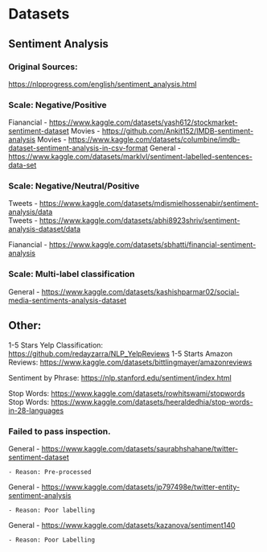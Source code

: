 # Datasets
## Sentiment Analysis

### Original Sources:
https://nlpprogress.com/english/sentiment_analysis.html

### Scale: Negative/Positive

Fianancial - https://www.kaggle.com/datasets/yash612/stockmarket-sentiment-dataset
Movies - https://github.com/Ankit152/IMDB-sentiment-analysis
Movies - https://www.kaggle.com/datasets/columbine/imdb-dataset-sentiment-analysis-in-csv-format
General - https://www.kaggle.com/datasets/marklvl/sentiment-labelled-sentences-data-set


### Scale: Negative/Neutral/Positive

Tweets - https://www.kaggle.com/datasets/mdismielhossenabir/sentiment-analysis/data  
Tweets - https://www.kaggle.com/datasets/abhi8923shriv/sentiment-analysis-dataset/data

Fianancial - https://www.kaggle.com/datasets/sbhatti/financial-sentiment-analysis

### Scale: Multi-label classification

General - https://www.kaggle.com/datasets/kashishparmar02/social-media-sentiments-analysis-dataset

## Other:

1-5 Stars Yelp Classification: https://github.com/redayzarra/NLP_YelpReviews 
1-5 Starts Amazon Reviews: https://www.kaggle.com/datasets/bittlingmayer/amazonreviews

Sentiment by Phrase: https://nlp.stanford.edu/sentiment/index.html

Stop Words: https://www.kaggle.com/datasets/rowhitswami/stopwords
Stop Words: https://www.kaggle.com/datasets/heeraldedhia/stop-words-in-28-languages


### Failed to pass inspection.

General - https://www.kaggle.com/datasets/saurabhshahane/twitter-sentiment-dataset
    
    - Reason: Pre-processed

General - https://www.kaggle.com/datasets/jp797498e/twitter-entity-sentiment-analysis

    - Reason: Poor labelling

General - https://www.kaggle.com/datasets/kazanova/sentiment140

    - Reason: Poor Labelling

